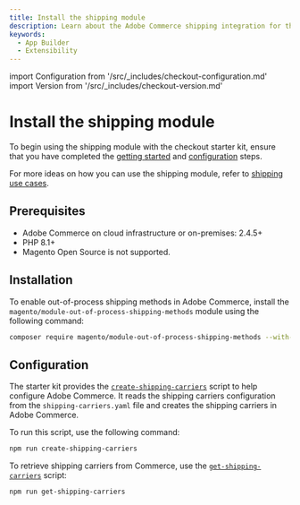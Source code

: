 ```yaml
---
title: Install the shipping module
description: Learn about the Adobe Commerce shipping integration for the checkout starter kit and how you can get started.
keywords:
  - App Builder
  - Extensibility
---
```


import Configuration from '/src/_includes/checkout-configuration.md'
import Version from '/src/_includes/checkout-version.md'

# Install the shipping module

To begin using the shipping module with the checkout starter kit, ensure that you have completed the [getting started](./getting-started.md) and [configuration](./configure.md) steps.

For more ideas on how you can use the shipping module, refer to [shipping use cases](./shipping-use-cases.md).

## Prerequisites

* Adobe Commerce on cloud infrastructure or on-premises: 2.4.5+
* PHP 8.1+
* Magento Open Source is not supported.

## Installation

<Version />

To enable out-of-process shipping methods in Adobe Commerce, install the `magento/module-out-of-process-shipping-methods` module using the following command:

```bash
composer require magento/module-out-of-process-shipping-methods --with-dependencies
```

## Configuration

<Configuration />

The starter kit provides the [`create-shipping-carriers`](https://github.com/adobe/commerce-checkout-starter-kit/blob/main/scripts/create-shipping-carriers.js) script to help configure Adobe Commerce. It reads the shipping carriers configuration from the `shipping-carriers.yaml` file and creates the shipping carriers in Adobe Commerce.

To run this script, use the following command:

```bash
npm run create-shipping-carriers
```

To retrieve shipping carriers from Commerce, use the [`get-shipping-carriers`](https://github.com/adobe/commerce-checkout-starter-kit/blob/main/scripts/get-shipping-carriers.js) script:

```bash
npm run get-shipping-carriers
```
